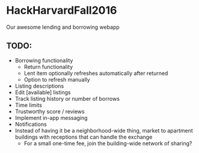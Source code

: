 # HackHarvardFall2016
Our awesome lending and borrowing webapp

## TODO:
* Borrowing functionality
  * Return functionality
  * Lent item optionally refreshes automatically after returned
  * Option to refresh manually
* Listing descriptions
* Edit [available] listings
* Track listing history or number of borrows
* Time limits
* Trustworthy score / reviews
* Implement in-app messaging
* Notifications
* Instead of having it be a neighborhood-wide thing, market to apartment buildings with receptions that can handle the exchange
  * For a small one-time fee, join the building-wide network of sharing?
